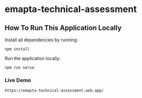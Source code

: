 # emapta-technical-assessment

## How To Run This Application Locally
Install all dependencies by running: 
```
npm install
```

Run the application locally:
```
npm run serve
```

### Live Demo 
```
https://emapta-technical-assessment.web.app/
```




